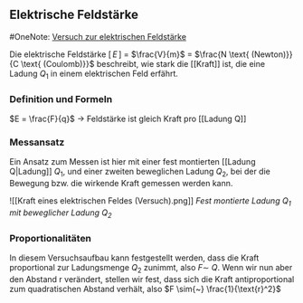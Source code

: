 ## Elektrische Feldstärke

#OneNote: [Versuch zur elektrischen Feldstärke](https://onedrive.live.com/view.aspx?resid=63471C1A420E058F%2135717&id=documents&wd=target%28Physik%2FQ1-2%2Fe-Feld.one%7CFD2FF94F-AEFD-47C3-9B01-19B7DF694908%2FVersuch%20zum%20elektronischen%20Feld%7C6606C4AD-6D5C-48E6-A0C5-0AAEED6A2769%2F%29)

Die elektrische Feldstärke $[\,E\,]$ = $\frac{V}{m}$ = $\frac{N \text{ (Newton)}}{C \text{ (Coulomb)}}$ beschreibt, wie stark die [[Kraft]] ist, die eine Ladung $Q_1$ in einem elektrischen Feld erfährt. 

### Definition und Formeln
$E = \frac{F}{q}$ → Feldstärke ist gleich Kraft pro [[Ladung Q]]

### Messansatz 
Ein Ansatz zum Messen ist hier mit einer fest montierten [[Ladung Q|Ladung]] $Q_1$, und einer zweiten beweglichen Ladung $Q_2$, bei der die Bewegung bzw. die wirkende Kraft gemessen werden kann.

![[Kraft eines elektrischen Feldes (Versuch).png]]
_Fest montierte Ladung $Q_1$ mit beweglicher Ladung $Q_2$_

### Proportionalitäten
In diesem Versuchsaufbau kann festgestellt werden, dass die Kraft proportional zur Ladungsmenge $Q_2$ zunimmt, also $F\sim{~}Q$. Wenn wir nun aber den Abstand r verändert, stellen wir fest, dass sich die Kraft antiproportional zum quadratischen Abstand verhält, also $F \sim{~} \frac{1}{\text{r}^2}$ 